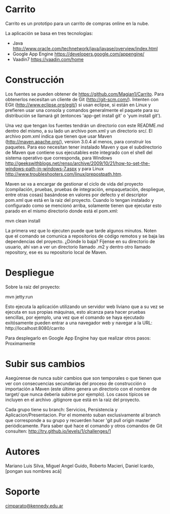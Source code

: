 Carrito
=======

Carrito es un prototipo para un carrito de compras online en la nube.

La aplicación se basa en tres tecnologías:
* Java                http://www.oracle.com/technetwork/java/javase/overview/index.html
* Google App Engine   https://developers.google.com/appengine/
* Vaadin7             https://vaadin.com/home

Construcción
=======

Los fuentes se pueden obtener de https://github.com/Magian1/Carrito.
Para obtenerlos necesitan un cliente de Git (http://git-scm.com/). Intenten con EGit (http://www.eclipse.org/egit/) si usan eclipse, si están en Linux y prefieren usar una consola y comandos generalmente el paquete para su distribución se llamará git (entonces 'app-get install git' o 'yum install git').

Una vez que tengan los fuentes tendrán un directorio con este README.md dentro del mismo, a su lado un archivo pom.xml y un directorio src/.
El archivo pom.xml indica que tienen que usar Maven (http://maven.apache.org/), version 3.0.4 al menos, para construir los paquetes. Para eso necesitan tener instalado Maven y que el subdirectorio de Maven que contiene sus ejecutables este integrado con el shell del sistema operativo que corresponda, para Windows http://geekswithblogs.net/renso/archive/2009/10/21/how-to-set-the-windows-path-in-windows-7.aspx y para Linux http://www.troubleshooters.com/linux/prepostpath.htm.

Maven se va a encargar de gestionar el ciclo de vida del proyecto (compilación, pruebas, pruebas de integración, empaquetación, despliegue, entre otras cosas) basándose en valores por defecto y el descriptor pom.xml que está en la raiz del proyecto. Cuando lo tengan instalado y configurado como se mencionó arriba, solamente tienen que ejecutar esto parado en el mismo directorio donde está el pom.xml:

  mvn clean install

La primera vez que lo ejecuten puede que tarde algunos minutos. Noten que el comando se comunica a repositorios de código remotos y se baja las dependencias del proyecto. ¿Dónde lo baja? Fíjense en su directorio de usuario, ahí van a ver un directorio llamado .m2 y dentro otro llamado repository, ese es su repositorio local de Maven.

Despliegue
=======

Sobre la raiz del proyecto:

  mvn jetty:run

Esto ejecuta la aplicación utilizando un servidor web liviano que a su vez se ejecuta en sus propias máquinas, esto alcanza para hacer pruebas sencillas, por ejemplo, una vez que el comando se haya ejecutado exitósamente pueden entrar a una navegador web y navegar a la URL: http://localhost:8080/carrito

Para desplegarlo en Google App Engine hay que realizar otros pasos:
Proximamente

Subir sus cambios
=======

Asegúrense de nunca subir cambios que son temporales o que tienen que ver con consecuencias secundarias del proceso de construcción o importación a Maven (este último genera un directorio con el nombre de target/ que nunca debería subirse por ejemplo). Los casos típicos se incluyen en el archivo .gitignore que está en la raiz del proyecto.

Cada grupo tiene su branch: Servicios, Persistencia y Aplicacion/Presentacion. Por el momento suban exclusivamente al branch que corresponde a su grupo y recuerden hacer 'git pull origin master' periódicamente. Para saber qué hace el comando y otros comandos de Git consulten: http://try.github.io/levels/1/challenges/1

Autores
=======

Mariano Luis Silva, Miguel Angel Guido, Roberto Macieri, Daniel Icardo, [pongan sus nombres acá]

Soporte
=======

cimparato@kennedy.edu.ar
